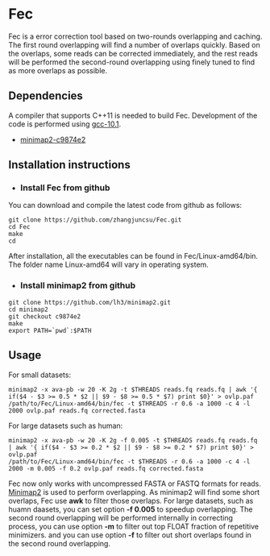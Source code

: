 # Fec
Fec is a error correction tool based on two-rounds overlapping and caching. The first round overlapping will find a number of overlaps quickly. Based on the overlaps, some reads can be corrected immediately, and the rest reads will be performed the second-round overlapping using finely tuned to find as more overlaps as possible.
## Dependencies
A compiler that supports C++11 is needed to build Fec. Development of the code is performed using [gcc-10.1](https://gcc.gnu.org/gcc-10/).
- [minimap2-c9874e2](https://github.com/lh3/minimap2/)
## Installation instructions
- ### Install Fec from github
You can download and compile the latest code from github as follows:
```
git clone https://github.com/zhangjuncsu/Fec.git
cd Fec
make
cd
```
After installation, all the executables can be found in Fec/Linux-amd64/bin. The folder name Linux-amd64 will vary in operating system.
- ### Install minimap2 from github
```
git clone https://github.com/lh3/minimap2.git
cd minimap2
git checkout c9874e2
make
export PATH=`pwd`:$PATH
```
## Usage
For small datasets:
```
minimap2 -x ava-pb -w 20 -K 2g -t $THREADS reads.fq reads.fq | awk '{ if($4 - $3 >= 0.5 * $2 || $9 - $8 >= 0.5 * $7) print $0}' > ovlp.paf
/path/to/Fec/Linux-amd64/bin/fec -t $THREADS -r 0.6 -a 1000 -c 4 -l 2000 ovlp.paf reads.fq corrected.fasta
```
For large datasets such as human:
```
minimap2 -x ava-pb -w 20 -K 2g -f 0.005 -t $THREADS reads.fq reads.fq | awk '{ if($4 - $3 >= 0.2 * $2 || $9 - $8 >= 0.2 * $7) print $0}' > ovlp.paf
/path/to/Fec/Linux-amd64/bin/fec -t $THREADS -r 0.6 -a 1000 -c 4 -l 2000 -m 0.005 -f 0.2 ovlp.paf reads.fq corrected.fasta
```
Fec now only works with uncompressed FASTA or FASTQ formats for reads. [Minimap2](https://github.com/lh3/minimap2) is used to perform overlapping. As minimap2 will find some short overlaps, Fec use **awk** to filter those overlaps. For large datasets, such as huamn daasets, you can set option **-f 0.005** to speedup overlapping. The second round overlapping will be performed internally in correcting process, you can use option **-m** to filter out top FLOAT fraction of repetitive minimizers. and you can use option **-f** to filter out short overlaps found in the second round overlapping.